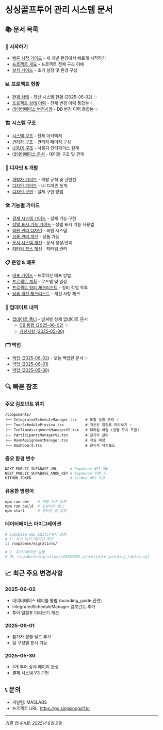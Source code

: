 # 싱싱골프투어 관리 시스템 문서

## 📚 문서 목록

### 🚀 시작하기
- [빠른 시작 가이드](./QUICK_START_GUIDE.md) - 새 개발 환경에서 빠르게 시작하기
- [프로젝트 개요](./project-overview.md) - 프로젝트 전체 구조 이해
- [설치 가이드](./setup.md) - 초기 설정 및 환경 구성

### 📊 프로젝트 현황
- [현재 상태](./current-status.md) - 최신 시스템 현황 (2025-06-02) ✨
- [프로젝트 상태 이력](./PROJECT_STATUS.md) - 전체 변경 이력 통합본 ✨
- [데이터베이스 변경사항](./DATABASE_CHANGES.md) - DB 변경 이력 통합본 ✨

### 🏗 시스템 구조
- [시스템 구조](./system-structure.md) - 전체 아키텍처
- [관리자 구조](./admin-structure.md) - 관리자 페이지 구성
- [UI/UX 구조](./ui-ux-structure.md) - 사용자 인터페이스 설계
- [데이터베이스 문서](./database/) - 테이블 구조 및 관계

### 🎨 디자인 & 개발
- [개발자 가이드](./DEVELOPER_GUIDE.md) - 개발 규칙 및 컨벤션
- [디자인 가이드](./design-guide.md) - UI 디자인 원칙
- [디자인 구현](./design-implementation.md) - 실제 구현 방법

### 🛠 기능별 가이드
- [결제 시스템 가이드](./payment-system-guide.md) - 결제 기능 구현
- [성별 표시 기능 가이드](./GENDER_DISPLAY_GUIDE.md) - 성별 표시 기능 사용법
- [회원 관리 디자인](./member-management-design.md) - 회원 시스템
- [상품 관리 개선](./product-management-enhancement.md) - 상품 기능
- [문서 시스템 개선](./document-system-improvements.md) - 문서 생성/관리
- [티타임 코스 개선](./tee-time-course-improvements.md) - 티타임 관리

### 📋 운영 & 배포
- [배포 가이드](./deployment_guide.md) - 프로덕션 배포 방법
- [프로젝트 계획](./project_plan.md) - 로드맵 및 일정
- [프로젝트 정리 체크리스트](./PROJECT_CLEANUP_CHECKLIST.md) - 정리 작업 목록
- [상품 개선 체크리스트](./product-enhancement-checklist.md) - 개선 사항 체크

### 📂 업데이트 내역
- [업데이트 폴더](./updates/) - 날짜별 상세 업데이트 문서
  - [DB 통합 (2025-06-02)](./updates/DB_CONSOLIDATION_20250602.md) ✨
  - [개선사항 (2025-05-30)](./updates/2025-05-30-improvements.md)

### 🗂 백업
- [백업 (2025-06-02)](./backup_20250602/) - 오늘 백업된 문서 ✨
- [백업 (2025-06-01)](./backup_20250601/)
- [백업 (2025-05-30)](./backup_20250530/)

## 🔍 빠른 참조

### 주요 컴포넌트 위치
```
/components/
├── IntegratedScheduleManager.tsx    # 통합 일정 관리 ✨
├── TourSchedulePreview.tsx          # 개선된 일정표 미리보기 ✨
├── TeeTimeAssignmentManagerV2.tsx   # 티타임 배정 (성별 표시 포함)
├── ParticipantsManagerV2.tsx        # 참가자 관리
├── RoomAssignmentManager.tsx        # 객실 배정
└── Dashboard.tsx                    # 관리자 대시보드
```

### 중요 환경 변수
```bash
NEXT_PUBLIC_SUPABASE_URL      # Supabase API URL
NEXT_PUBLIC_SUPABASE_ANON_KEY # Supabase 익명 키
GITHUB_TOKEN                  # GitHub API 토큰
```

### 유용한 명령어
```bash
npm run dev    # 개발 서버 실행
npm run build  # 프로덕션 빌드
npm start      # 빌드된 앱 실행
```

### 데이터베이스 마이그레이션
```bash
# Supabase SQL Editor에서 실행
# 1. 최신 마이그레이션 확인
ls /supabase/migrations/

# 2. 마이그레이션 실행
# 예: /supabase/migrations/20250602_consolidate_boarding_tables.sql
```

## 📈 최근 주요 변경사항

### 2025-06-02
- 데이터베이스 테이블 통합 (boarding_guide 관련)
- IntegratedScheduleManager 컴포넌트 추가
- 투어 일정표 미리보기 개선

### 2025-06-01
- 참가자 성별 필드 추가
- 팀 구성별 표시 기능

### 2025-05-30
- 5개 투어 상세 페이지 완성
- 결제 시스템 V3 구현

## 📞 문의
- 개발팀: MASLABS
- 프로젝트 URL: https://go.singsinggolf.kr

---
*최종 업데이트: 2025년 6월 2일*
